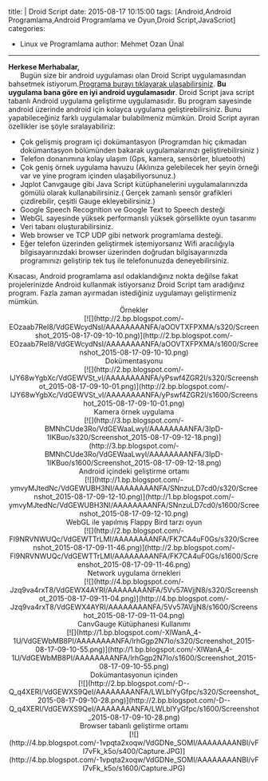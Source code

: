 title: |
	Droid Script
date: 2015-08-17 10:15:00
tags: [Android,Android Programlama,Android Programlama ve Oyun,Droid Script,JavaScriot]
categories:
  - Linux ve Programlama
author: Mehmet Ozan Ünal
---

**Herkese Merhabalar,**  
      Bugün size bir android uygulaması olan Droid Script uygulamasından bahsetmek istiyorum.[Programa burayı tıklayarak ulaşabilirsiniz](https://play.google.com/store/apps/details?id=com.smartphoneremote.androidscriptfree). **Bu uygulama bana göre en iyi android uygulamasıdır**. Droid Script java script tabanlı Android uygulama geliştirme uygulamasıdır. Bu program sayesinde android üzerinde android için kolayca uygulama geliştirebilirsiniz. Bunu yapabileceğiniz farklı uygulamalar bulabilmeniz mümkün. Droid Script ayıran özellikler ise şöyle sıralayabiliriz:  

<a name="more"></a>  

*   Çok gelişmiş program içi dokümantasyon (Programdan hiç çıkmadan dokümantasyon bölümünden bakarak uygulamalarınızı geliştirebilirsiniz )
*   Telefon donanımına kolay ulaşım (Gps, kamera, sensörler, bluetooth)
*   Çok geniş örnek uygulama havuzu (Aklınıza gelebilecek her şeyin örneği var ve yine program içinden ulaşabiliyorsunuz.)
*   Jqplot Canvgauge gibi Java Script kütüphanelerini uygulamalarınızda gömülü olarak kullanabilirsiniz.( Gerçek zamanlı sensör grafikleri çizdirebilir, çeşitli Gauge ekleyebilirsiniz.)
*   Google Speech Recognition ve Google Text to Speech desteği
*   WebGL sayesinde yüksek performanslı yüksek görsellikte oyun tasarımı
*   Veri tabanı oluşturabilirsiniz.
*   Web browser ve TCP UDP gibi network programlama desteği.
*   Eğer telefon üzerinden geliştirmek istemiyorsanız Wifi aracılığıyla bilgisayarınızdaki browser üzerinden doğrudan bilgisayarınızda programınızı geliştirip tek tuş ile telefonunuzda deneyebilirsiniz.

<div>Kısacası, Android programlama asıl odaklandığınız nokta değilse fakat projelerinizde Android kullanmak istiyorsanız Droid Script tam aradığınız program. Fazla zaman ayırmadan istediğiniz uygulamayı geliştirmeniz mümkün.</div>

<div>

<div style="text-align: center;">Örnekler</div>

<div class="separator" style="clear: both; text-align: center;">[![](http://2.bp.blogspot.com/-EOzaab7ReI8/VdGEWcydNsI/AAAAAAAANFA/aOOVTXFPXMA/s320/Screenshot_2015-08-17-09-10-10.png)](http://2.bp.blogspot.com/-EOzaab7ReI8/VdGEWcydNsI/AAAAAAAANFA/aOOVTXFPXMA/s1600/Screenshot_2015-08-17-09-10-10.png)</div>

<div class="separator" style="clear: both; text-align: center;">Dokümentasyonu</div>

<div class="separator" style="clear: both; text-align: center;">[![](http://2.bp.blogspot.com/-IJY68wYgbXc/VdGEWVSt_vI/AAAAAAAANFA/yPswf4ZGR2I/s320/Screenshot_2015-08-17-09-10-01.png)](http://2.bp.blogspot.com/-IJY68wYgbXc/VdGEWVSt_vI/AAAAAAAANFA/yPswf4ZGR2I/s1600/Screenshot_2015-08-17-09-10-01.png)</div>

<div class="separator" style="clear: both; text-align: center;">Kamera örnek uygulama</div>

<div class="separator" style="clear: both; text-align: center;">[![](http://3.bp.blogspot.com/-BMNhCUde3Ro/VdGEWaaLwyI/AAAAAAAANFA/3IpD-1IKBuo/s320/Screenshot_2015-08-17-09-12-18.png)](http://3.bp.blogspot.com/-BMNhCUde3Ro/VdGEWaaLwyI/AAAAAAAANFA/3IpD-1IKBuo/s1600/Screenshot_2015-08-17-09-12-18.png)</div>

<div class="separator" style="clear: both; text-align: center;">Android içindeki geliştirme ortamı</div>

<div class="separator" style="clear: both; text-align: center;">[![](http://1.bp.blogspot.com/-ymvyMJtedNc/VdGEWUBH3NI/AAAAAAAANFA/SNnzuLD7cd0/s320/Screenshot_2015-08-17-09-12-10.png)](http://1.bp.blogspot.com/-ymvyMJtedNc/VdGEWUBH3NI/AAAAAAAANFA/SNnzuLD7cd0/s1600/Screenshot_2015-08-17-09-12-10.png)</div>

<div class="separator" style="clear: both; text-align: center;">WebGL ile yapılmış Flappy Bird tarzı oyun</div>

<div class="separator" style="clear: both; text-align: center;">[![](http://2.bp.blogspot.com/-Fl9NRVNWUQc/VdGEWTTrLMI/AAAAAAAANFA/FK7CA4uF0Gs/s320/Screenshot_2015-08-17-09-11-46.png)](http://2.bp.blogspot.com/-Fl9NRVNWUQc/VdGEWTTrLMI/AAAAAAAANFA/FK7CA4uF0Gs/s1600/Screenshot_2015-08-17-09-11-46.png)</div>

<div class="separator" style="clear: both; text-align: center;">Network uygulama örnekleri</div>

<div class="separator" style="clear: both; text-align: center;">[![](http://4.bp.blogspot.com/-Jzq9va4rxT8/VdGEWX4AYRI/AAAAAAAANFA/5Vv57AVjjN8/s320/Screenshot_2015-08-17-09-11-04.png)](http://4.bp.blogspot.com/-Jzq9va4rxT8/VdGEWX4AYRI/AAAAAAAANFA/5Vv57AVjjN8/s1600/Screenshot_2015-08-17-09-11-04.png)</div>

<div class="separator" style="clear: both; text-align: center;">CanvGauge Kütüphanesi Kullanımı</div>

<div class="separator" style="clear: both; text-align: center;">[![](http://1.bp.blogspot.com/-XlWanA_4-1U/VdGEWbMB8PI/AAAAAAAANFA/lrhGgp2N7Io/s320/Screenshot_2015-08-17-09-10-55.png)](http://1.bp.blogspot.com/-XlWanA_4-1U/VdGEWbMB8PI/AAAAAAAANFA/lrhGgp2N7Io/s1600/Screenshot_2015-08-17-09-10-55.png)</div>

<div class="separator" style="clear: both; text-align: center;">Dokümantasyonun içinden</div>

<div class="separator" style="clear: both; text-align: center;">[![](http://2.bp.blogspot.com/-D--Q_q4XERI/VdGEWXS9QeI/AAAAAAAANFA/LWLblYyGfpc/s320/Screenshot_2015-08-17-09-10-28.png)](http://2.bp.blogspot.com/-D--Q_q4XERI/VdGEWXS9QeI/AAAAAAAANFA/LWLblYyGfpc/s1600/Screenshot_2015-08-17-09-10-28.png)</div>

</div>

<div style="text-align: center;">Browser tabanlı geliştirme ortamı</div>

<div class="separator" style="clear: both; text-align: center;">[![](http://4.bp.blogspot.com/-1vpqta2xoqw/VdGDNe_SOMI/AAAAAAAANBI/vFI7vFk_k5o/s400/Capture.JPG)](http://4.bp.blogspot.com/-1vpqta2xoqw/VdGDNe_SOMI/AAAAAAAANBI/vFI7vFk_k5o/s1600/Capture.JPG)</div>